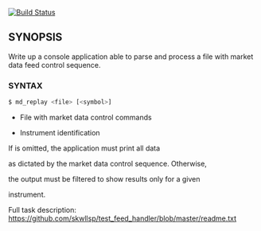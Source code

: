 [![Build Status](https://travis-ci.org/skwllsp/test_feed_handler.png)](https://travis-ci.org/skwllsp/test_feed_handler)


## SYNOPSIS



Write up a console application able to parse and process a file with market data feed control sequence.

### SYNTAX


``` bash
$ md_replay <file> [<symbol>]

```

- <file>	    	   File with market data control commands

- <symbol>        Instrument identification



If <symbol> is omitted, the application must print all data

as dictated by the market data control sequence. Otherwise,

the output must be filtered to show results only for a given

instrument.


Full task description: https://github.com/skwllsp/test_feed_handler/blob/master/readme.txt

